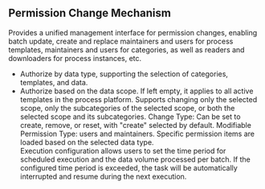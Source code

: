 ## Permission Change Mechanism
Provides a unified management interface for permission changes, enabling batch update, create and replace maintainers and users for process templates, maintainers and users for categories, as well as readers and downloaders for process instances, etc.
- Authorize by data type, supporting the selection of categories, templates, and data.
- Authorize based on the data scope. If left empty, it applies to all active templates in the process platform. Supports changing only the selected scope, only the subcategories of the selected scope, or both the selected scope and its subcategories.
Change Type: Can be set to create, remove, or reset, with "create" selected by default. 
Modifiable Permission Type: users and maintainers. Specific permission items are loaded based on the selected data type.  
Execution configuration allows users to set the time period for scheduled execution and the data volume processed per batch. If the configured time period is exceeded, the task will be automatically interrupted and resume during the next execution.
